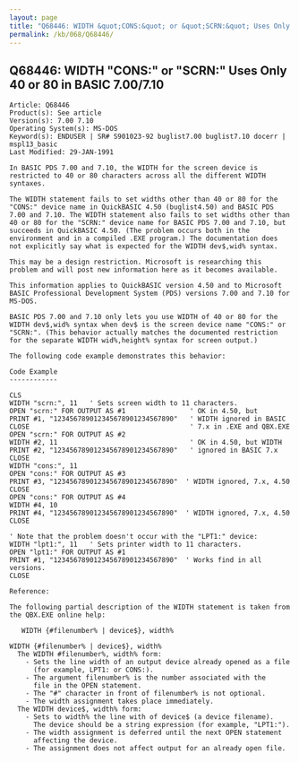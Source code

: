 ```yaml
---
layout: page
title: "Q68446: WIDTH &quot;CONS:&quot; or &quot;SCRN:&quot; Uses Only 40 or 80 in BASIC 7.00/7.10"
permalink: /kb/068/Q68446/
---
```


## Q68446: WIDTH &quot;CONS:&quot; or &quot;SCRN:&quot; Uses Only 40 or 80 in BASIC 7.00/7.10

	Article: Q68446
	Product(s): See article
	Version(s): 7.00 7.10
	Operating System(s): MS-DOS
	Keyword(s): ENDUSER | SR# S901023-92 buglist7.00 buglist7.10 docerr | mspl13_basic
	Last Modified: 29-JAN-1991
	
	In BASIC PDS 7.00 and 7.10, the WIDTH for the screen device is
	restricted to 40 or 80 characters across all the different WIDTH
	syntaxes.
	
	The WIDTH statement fails to set widths other than 40 or 80 for the
	"CONS:" device name in QuickBASIC 4.50 (buglist4.50) and BASIC PDS
	7.00 and 7.10. The WIDTH statement also fails to set widths other than
	40 or 80 for the "SCRN:" device name for BASIC PDS 7.00 and 7.10, but
	succeeds in QuickBASIC 4.50. (The problem occurs both in the
	environment and in a compiled .EXE program.) The documentation does
	not explicitly say what is expected for the WIDTH dev$,wid% syntax.
	
	This may be a design restriction. Microsoft is researching this
	problem and will post new information here as it becomes available.
	
	This information applies to QuickBASIC version 4.50 and to Microsoft
	BASIC Professional Development System (PDS) versions 7.00 and 7.10 for
	MS-DOS.
	
	BASIC PDS 7.00 and 7.10 only lets you use WIDTH of 40 or 80 for the
	WIDTH dev$,wid% syntax when dev$ is the screen device name "CONS:" or
	"SCRN:". (This behavior actually matches the documented restriction
	for the separate WIDTH wid%,height% syntax for screen output.)
	
	The following code example demonstrates this behavior:
	
	Code Example
	------------
	
	CLS
	WIDTH "scrn:", 11   ' Sets screen width to 11 characters.
	OPEN "scrn:" FOR OUTPUT AS #1                ' OK in 4.50, but
	PRINT #1, "123456789012345678901234567890"   ' WIDTH ignored in BASIC
	CLOSE                                        ' 7.x in .EXE and QBX.EXE
	OPEN "scrn:" FOR OUTPUT AS #2
	WIDTH #2, 11                                 ' OK in 4.50, but WIDTH
	PRINT #2, "123456789012345678901234567890"   ' ignored in BASIC 7.x
	CLOSE
	WIDTH "cons:", 11
	OPEN "cons:" FOR OUTPUT AS #3
	PRINT #3, "123456789012345678901234567890"  ' WIDTH ignored, 7.x, 4.50
	CLOSE
	OPEN "cons:" FOR OUTPUT AS #4
	WIDTH #4, 10
	PRINT #4, "123456789012345678901234567890"  ' WIDTH ignored, 7.x, 4.50
	CLOSE
	
	' Note that the problem doesn't occur with the "LPT1:" device:
	WIDTH "lpt1:", 11   ' Sets printer width to 11 characters.
	OPEN "lpt1:" FOR OUTPUT AS #1
	PRINT #1, "123456789012345678901234567890"  ' Works find in all versions.
	CLOSE
	
	Reference:
	
	The following partial description of the WIDTH statement is taken from
	the QBX.EXE online help:
	
	   WIDTH {#filenumber% | device$}, width%
	
	WIDTH {#filenumber% | device$}, width%
	  The WIDTH #filenumber%, width% form:
	    - Sets the line width of an output device already opened as a file
	      (for example, LPT1: or CONS:).
	    - The argument filenumber% is the number associated with the
	      file in the OPEN statement.
	    - The "#" character in front of filenumber% is not optional.
	    - The width assignment takes place immediately.
	  The WIDTH device$, width% form:
	    - Sets to width% the line with of device$ (a device filename).
	      The device should be a string expression (for example, "LPT1:").
	    - The width assignment is deferred until the next OPEN statement
	      affecting the device.
	    - The assignment does not affect output for an already open file.
